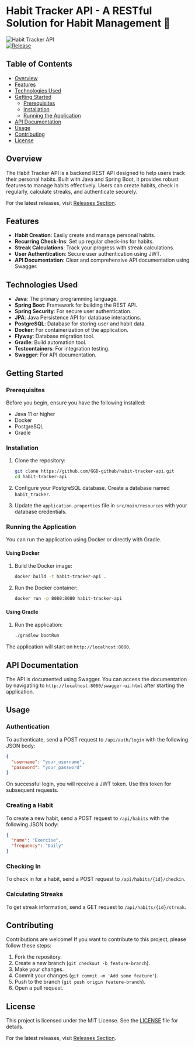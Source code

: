 # Habit Tracker API - A RESTful Solution for Habit Management 🚀

![Habit Tracker API](https://img.shields.io/badge/Habit%20Tracker%20API-v1.0.0-blue.svg)  
[![Release](https://img.shields.io/badge/Release%20Notes-v1.0.0-orange.svg)](https://github.com/GGD-github/habit-tracker-api/releases)

## Table of Contents

- [Overview](#overview)
- [Features](#features)
- [Technologies Used](#technologies-used)
- [Getting Started](#getting-started)
  - [Prerequisites](#prerequisites)
  - [Installation](#installation)
  - [Running the Application](#running-the-application)
- [API Documentation](#api-documentation)
- [Usage](#usage)
- [Contributing](#contributing)
- [License](#license)

## Overview

The Habit Tracker API is a backend REST API designed to help users track their personal habits. Built with Java and Spring Boot, it provides robust features to manage habits effectively. Users can create habits, check in regularly, calculate streaks, and authenticate securely.

For the latest releases, visit [Releases Section](https://github.com/GGD-github/habit-tracker-api/releases).

## Features

- **Habit Creation**: Easily create and manage personal habits.
- **Recurring Check-Ins**: Set up regular check-ins for habits.
- **Streak Calculations**: Track your progress with streak calculations.
- **User Authentication**: Secure user authentication using JWT.
- **API Documentation**: Clear and comprehensive API documentation using Swagger.

## Technologies Used

- **Java**: The primary programming language.
- **Spring Boot**: Framework for building the REST API.
- **Spring Security**: For secure user authentication.
- **JPA**: Java Persistence API for database interactions.
- **PostgreSQL**: Database for storing user and habit data.
- **Docker**: For containerization of the application.
- **Flyway**: Database migration tool.
- **Gradle**: Build automation tool.
- **Testcontainers**: For integration testing.
- **Swagger**: For API documentation.

## Getting Started

### Prerequisites

Before you begin, ensure you have the following installed:

- Java 11 or higher
- Docker
- PostgreSQL
- Gradle

### Installation

1. Clone the repository:
   ```bash
   git clone https://github.com/GGD-github/habit-tracker-api.git
   cd habit-tracker-api
   ```

2. Configure your PostgreSQL database. Create a database named `habit_tracker`.

3. Update the `application.properties` file in `src/main/resources` with your database credentials.

### Running the Application

You can run the application using Docker or directly with Gradle.

#### Using Docker

1. Build the Docker image:
   ```bash
   docker build -t habit-tracker-api .
   ```

2. Run the Docker container:
   ```bash
   docker run -p 8080:8080 habit-tracker-api
   ```

#### Using Gradle

1. Run the application:
   ```bash
   ./gradlew bootRun
   ```

The application will start on `http://localhost:8080`.

## API Documentation

The API is documented using Swagger. You can access the documentation by navigating to `http://localhost:8080/swagger-ui.html` after starting the application.

## Usage

### Authentication

To authenticate, send a POST request to `/api/auth/login` with the following JSON body:

```json
{
  "username": "your_username",
  "password": "your_password"
}
```

On successful login, you will receive a JWT token. Use this token for subsequent requests.

### Creating a Habit

To create a new habit, send a POST request to `/api/habits` with the following JSON body:

```json
{
  "name": "Exercise",
  "frequency": "Daily"
}
```

### Checking In

To check in for a habit, send a POST request to `/api/habits/{id}/checkin`.

### Calculating Streaks

To get streak information, send a GET request to `/api/habits/{id}/streak`.

## Contributing

Contributions are welcome! If you want to contribute to this project, please follow these steps:

1. Fork the repository.
2. Create a new branch (`git checkout -b feature-branch`).
3. Make your changes.
4. Commit your changes (`git commit -m 'Add some feature'`).
5. Push to the branch (`git push origin feature-branch`).
6. Open a pull request.

## License

This project is licensed under the MIT License. See the [LICENSE](LICENSE) file for details.

For the latest releases, visit [Releases Section](https://github.com/GGD-github/habit-tracker-api/releases).